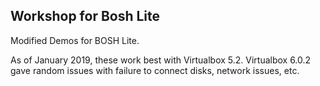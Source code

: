 ## Workshop for Bosh Lite

Modified Demos for BOSH Lite.  

As of January 2019, these work best with Virtualbox 5.2.  Virtualbox 6.0.2 gave random issues with failure to connect disks, network issues, etc.
